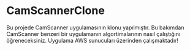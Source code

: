 # CamScannerClone
Bu projede CamScanner uygulamasının klonu yapılmıştır.
Bu bakımdan CamScanner benzeri bir uygulamanın algortimalarının nasıl çalıştığını öğreneceksiniz.
Uygulama AWS sunucuları üzerinden çalışmaktadır!
